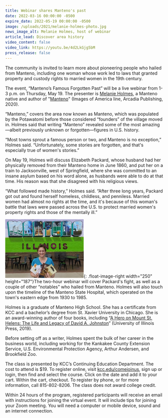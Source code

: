 ```yaml
---
title: Webinar shares Manteno's past
date: 2022-03-16 00:00:00 -0500
expire_date: 2022-05-19 00:00:00 -0500
image: /uploads/2021/melanie-holmes-photo.jpg
news_image_alt: Melanie Holmes, host of webinar
article_lead: Discover area history
video_content: false
video_link: https://youtu.be/4d2LkGjg5bM
press_release: false
---
```

The community is invited to learn more about pioneering people who hailed from Manteno, including one woman whose work led to laws that granted property and custody rights to married women in the 19th century.

The event, “Manteno’s Famous Forgotten Past” will be a live webinar from 1-3 p.m. on Thursday, May 19. The presenter is [Melanie Holmes](http://www.melanieholmesauthor.com/), a Manteno native and author of "[Manteno](https://www.arcadiapublishing.com/Products/9781467104487)" (Images of America line, Arcadia Publishing, 2020).

“Manteno,” covers the area now known as Manteno, which was populated by the Potawatomi before those considered “founders” of the village moved in. Holmes said that writing “Manteno” revealed some of the most amazing—albeit previously unknown or forgotten—figures in U.S. history.

“Most towns sprout a famous person or two, and Manteno is no exception,” Holmes said. “Unfortunately, some stories are forgotten, and that's especially true of women's stories.”

On May 19, Holmes will discuss Elizabeth Packard, whose husband had her physically removed from their Manteno home in June 1860, and put her on a train to Jacksonville, west of Springfield, where she was committed to an insane asylum based on his word alone, as husbands were able to do at that time. His reason was that she disagreed with his religious views.

“What followed made history,” Holmes said. “After three long years, Packard got out and found herself homeless, childless, and penniless. Married women had almost no rights at the time, and it's because of this woman's battle that laws were passed across the U.S. to protect married women's property rights and those of the mentally ill.”

![](/uploads/2021/melanie-holmes250x187.jpg){: .float-image-right width="250" height="187"}The two-hour webinar will cover Packard's fight, as well as a couple of other “notables” who hailed from Manteno. Holmes will also touch upon the timeline of the Manteno State Hospital, which operated on the town's eastern edge from 1930 to 1985.

Holmes is a graduate of Manteno High School. She has a certificate from KCC and a bachelor’s degree from St. Xavier University in Chicago. She is an award-winning author of four books, including “[A Hero on Mount St. Helens: The Life and Legacy of David A. Johnston](https://www.press.uillinois.edu/books/?id=p084317)” (University of Illinois Press, 2019).

Before setting off as a writer, Holmes spent the bulk of her career in the business world, including working for the Kankakee County Extension Service, U.S. Environmental Protection Agency, Arthur Andersen, and Brookfield Zoo.

The class is presented by KCC’s Continuing Education Department. The cost to attend is $19. To register online, visit [kcc.edu/comejoinus](http://www.kcc.edu/comejoinus), sign up or login, then find and select the course. Click on the date and add it to your cart. Within the cart, checkout. To register by phone, or for more information, call 815-802-8206. The class does not award college credit.

Within 24 hours of the program, registered participants will receive an email with instructions for joining the virtual event. It will include tips for joining your Zoom meeting. You will need a computer or mobile device, sound and an internet connection.
